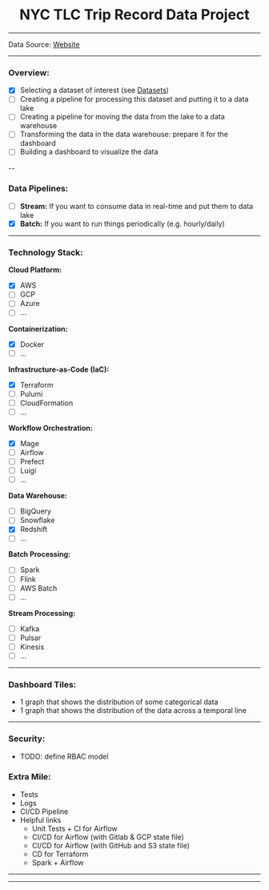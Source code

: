 # <center> NYC TLC Trip Record Data Project </center>
---

Data Source: [Website](https://github.com/DataTalksClub/data-engineering-zoomcamp/blob/main/projects/datasets.md)

---

### Overview:
- [x] Selecting a dataset of interest (see [Datasets](https://github.com/DataTalksClub/data-engineering-zoomcamp/tree/main/projects#datasets))
- [ ] Creating a pipeline for processing this dataset and putting it to a data lake
- [ ] Creating a pipeline for moving the data from the lake to a data warehouse
- [ ] Transforming the data in the data warehouse: prepare it for the dashboard
- [ ] Building a dashboard to visualize the data

--

### Data Pipelines:
- [ ] __Stream:__ If you want to consume data in real-time and put them to data lake
- [x] __Batch:__ If you want to run things periodically (e.g. hourly/daily)

---

### Technology Stack:
__Cloud Platform:__
- [x] AWS
- [ ] GCP
- [ ] Azure
- [ ] ...

__Containerization:__
- [x] Docker
- [ ] ...

__Infrastructure-as-Code (IaC):__
- [x] Terraform
- [ ] Pulumi
- [ ] CloudFormation
- [ ] ...

__Workflow Orchestration:__
- [x] Mage
- [ ] Airflow
- [ ] Prefect
- [ ] Luigi
- [ ] ...

__Data Warehouse:__
- [ ] BigQuery
- [ ] Snowflake
- [x] Redshift
- [ ] ...

__Batch Processing:__
- [ ] Spark
- [ ] Flink
- [ ] AWS Batch
- [ ] ...

__Stream Processing:__
- [ ] Kafka
- [ ] Pulsar
- [ ] Kinesis
- [ ] …

---

### Dashboard Tiles:
- 1 graph that shows the distribution of some categorical data
- 1 graph that shows the distribution of the data across a temporal line

---

### Security:
- TODO: define RBAC model

### Extra Mile:
- Tests
- Logs
- CI/CD Pipeline
- Helpful links
    - Unit Tests + CI for Airflow
    - CI/CD for Airflow (with Gitlab & GCP state file)
    - CI/CD for Airflow (with GitHub and S3 state file)
    - CD for Terraform
    - Spark + Airflow


---
---
